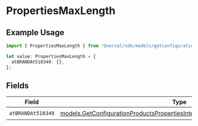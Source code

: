 # PropertiesMaxLength

## Example Usage

```typescript
import { PropertiesMaxLength } from "@vercel/sdk/models/getconfigurationproductsop.js";

let value: PropertiesMaxLength = {
  atBRANDAt510349: {},
};
```

## Fields

| Field                                                                                                                                                              | Type                                                                                                                                                               | Required                                                                                                                                                           | Description                                                                                                                                                        |
| ------------------------------------------------------------------------------------------------------------------------------------------------------------------ | ------------------------------------------------------------------------------------------------------------------------------------------------------------------ | ------------------------------------------------------------------------------------------------------------------------------------------------------------------ | ------------------------------------------------------------------------------------------------------------------------------------------------------------------ |
| `atBRANDAt510349`                                                                                                                                                  | [models.GetConfigurationProductsPropertiesIntegrationsResponseAtBRANDAt510349](../models/getconfigurationproductspropertiesintegrationsresponseatbrandat510349.md) | :heavy_check_mark:                                                                                                                                                 | N/A                                                                                                                                                                |